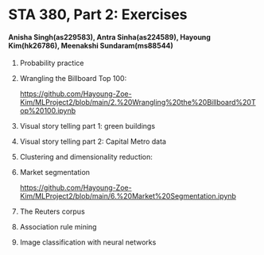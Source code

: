 # STA 380, Part 2: Exercises 
#### Anisha Singh(as229583), Antra Sinha(as224589), Hayoung Kim(hk26786), Meenakshi Sundaram(ms88544)


1. Probability practice

   

2. Wrangling the Billboard Top 100:
   
   https://github.com/Hayoung-Zoe-Kim/MLProject2/blob/main/2.%20Wrangling%20the%20Billboard%20Top%20100.ipynb

3. Visual story telling part 1: green buildings

4. Visual story telling part 2: Capital Metro data

5. Clustering and dimensionality reduction:

6. Market segmentation

   https://github.com/Hayoung-Zoe-Kim/MLProject2/blob/main/6.%20Market%20Segmentation.ipynb

7. The Reuters corpus

8. Association rule mining

9. Image classification with neural networks
